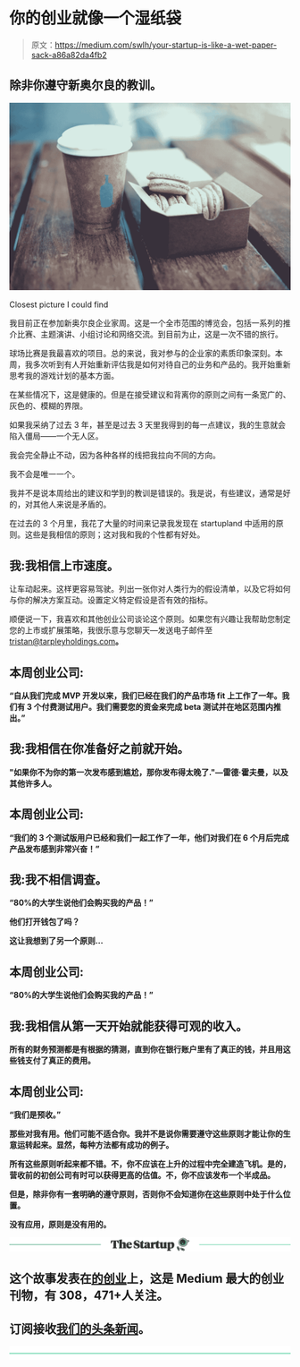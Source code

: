 # 你的创业就像一个湿纸袋

> 原文：<https://medium.com/swlh/your-startup-is-like-a-wet-paper-sack-a86a82da4fb2>

## 除非你遵守新奥尔良的教训。

![](img/6ad364db8ac91c05fcab27a8d25bd7c3.png)

Closest picture I could find

我目前正在参加新奥尔良企业家周。这是一个全市范围的博览会，包括一系列的推介比赛、主题演讲、小组讨论和网络交流。到目前为止，这是一次不错的旅行。

球场比赛是我最喜欢的项目。总的来说，我对参与的企业家的素质印象深刻。本周，我多次听到有人开始重新评估我是如何对待自己的业务和产品的。我开始重新思考我的游戏计划的基本方面。

在某些情况下，这是健康的。但是在接受建议和背离你的原则之间有一条宽广的、灰色的、模糊的界限。

如果我采纳了过去 3 年，甚至是过去 3 天里我得到的每一点建议，我的生意就会陷入僵局——一个无人区。

我会完全静止不动，因为各种各样的线把我拉向不同的方向。

我不会是唯一一个。

我并不是说本周给出的建议和学到的教训是错误的。我是说，有些建议，通常是好的，对其他人来说是矛盾的。

在过去的 3 个月里，我花了大量的时间来记录我发现在 startupland 中适用的原则。这些是我相信的原则；这对我和我的个性都有好处。

## 我:我相信上市速度。

让车动起来。这样更容易驾驶。列出一张你对人类行为的假设清单，以及它将如何与你的解决方案互动。设置定义特定假设是否有效的指标。

顺便说一下，我喜欢和其他创业公司谈论这个原则。如果您有兴趣让我帮助您制定您的上市或扩展策略，我很乐意与您聊天—发送电子邮件至 tristan@tarpleyholdings.com[](mailto:tristan@tarpleyholdings.com)****。****

## **本周创业公司:**

**“自从我们完成 MVP 开发以来，我们已经在我们的产品市场 fit 上工作了一年。我们有 3 个付费测试用户。我们需要您的资金来完成 beta 测试并在地区范围内推出。”**

## **我:我相信在你准备好之前就开始。**

**"如果你不为你的第一次发布感到尴尬，那你发布得太晚了."—雷德·霍夫曼，以及其他许多人。**

## **本周创业公司:**

**“我们的 3 个测试版用户已经和我们一起工作了一年，他们对我们在 6 个月后完成产品发布感到非常兴奋！”**

## **我:我不相信调查。**

**“80%的大学生说他们会购买我的产品！”**

**他们打开钱包了吗？**

**这让我想到了另一个原则…**

## **本周创业公司:**

**“80%的大学生说他们会购买我的产品！”**

## **我:我相信从第一天开始就能获得可观的收入。**

**所有的财务预测都是有根据的猜测，直到你在银行账户里有了真正的钱，并且用这些钱支付了真正的费用。**

## **本周创业公司:**

**“我们是预收。”**

**那些对我有用。他们可能不适合你。我并不是说你需要遵守这些原则才能让你的生意运转起来。显然，每种方法都有成功的例子。**

**所有这些原则听起来都不错。不，你不应该在上升的过程中完全建造飞机。是的，营收前的初创公司有时可以获得更高的估值。不，你不应该发布一个半成品。**

**但是，除非你有一套明确的遵守原则，否则你不会知道你在这些原则中处于什么位置。**

**没有应用，原则是没有用的。**

**[![](img/308a8d84fb9b2fab43d66c117fcc4bb4.png)](https://medium.com/swlh)**

## **这个故事发表在[的创业](https://medium.com/swlh)上，这是 Medium 最大的创业刊物，有 308，471+人关注。**

## **订阅接收[我们的头条新闻](http://growthsupply.com/the-startup-newsletter/)。**

**[![](img/b0164736ea17a63403e660de5dedf91a.png)](https://medium.com/swlh)**